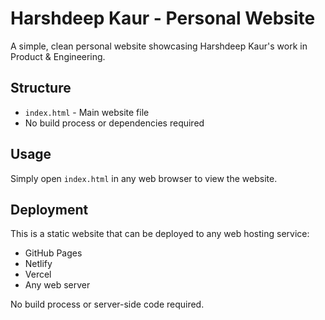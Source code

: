 # Harshdeep Kaur - Personal Website

A simple, clean personal website showcasing Harshdeep Kaur's work in Product & Engineering.

## Structure

- `index.html` - Main website file
- No build process or dependencies required

## Usage

Simply open `index.html` in any web browser to view the website.

## Deployment

This is a static website that can be deployed to any web hosting service:
- GitHub Pages
- Netlify
- Vercel
- Any web server

No build process or server-side code required.
